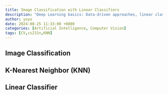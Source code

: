 ```yaml
---
title: Image Classification with Linear Classifiers
description: "Deep Learning basics: Data-driven approaches, linear classification, kNN"
author: yoyo
date: 2024-08-25 11:33:00 +0800
categories: [Artificial Intelligence, Computer Vision]
tags: [CV,cs231n,KNN]
---
```


## Image Classification


## K-Nearest Neighbor (KNN)

## Linear Classifier

